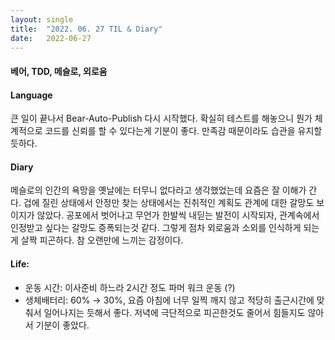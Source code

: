 ```yaml
---
layout:	single
title:	"2022. 06. 27 TIL & Diary"
date:	2022-06-27
---
```


  #### 베어, TDD, 메슬로, 외로움

#### Language

큰 일이 끝나서 Bear-Auto-Publish 다시 시작했다. 확실히 테스트를 해놓으니 뭔가 체계적으로 코드를 신뢰를 할 수 있다는게 기분이 좋다. 만족감 때문이라도 습관을 유지할듯하다.

#### Diary

메슬로의 인간의 욕망을 옛날에는 터무니 없다라고 생각했었는데 요즘은 잘 이해가 간다. 겁에 질린 상태에서 안정만 찾는 상태에서는 진취적인 계획도 관계에 대한 갈망도 보이지가 않았다. 공포에서 벗어나고 무언가 한발씩 내딛는 발전이 시작되자, 관계속에서 인정받고 싶다는 갈망도 증폭되는것 같다. 그렇게 점차 외로움과 소외를 인식하게 되는게 살짝 피곤하다. 참 오랜만에 느끼는 감정이다.

#### Life:

* 운동 시간: 이사준비 하느라 2시간 정도 파머 워크 운동 (?)
* 생체배터리: 60% → 30%, 요즘 아침에 너무 일찍 깨지 않고 적당히 출근시간에 맞춰서 일어나지는 듯해서 좋다. 저녁에 극단적으로 피곤한것도 줄어서 힘들지도 않아서 기분이 좋았다.
  